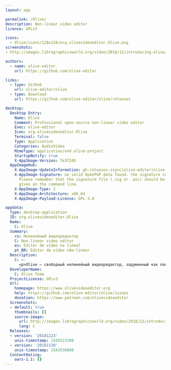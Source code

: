 ```yaml
---
layout: app

permalink: /Olive/
description: Non-linear video editor
license: GPLv3

icons:
  - Olive/icons/128x128/org.olivevideoeditor.Olive.png
screenshots:
- http://images.libregraphicsworld.org/video/2018/12/introducing-olive/olive-alpha-main-window.jpg

authors:
  - name: olive-editor
    url: https://github.com/olive-editor

links:
  - type: GitHub
    url: olive-editor/olive
  - type: Download
    url: https://github.com/olive-editor/olive/releases

desktop:
  Desktop Entry:
    Name: Olive
    Comment: Professional open-source non-linear video editor
    Exec: olive-editor
    Icon: org.olivevideoeditor.Olive
    Terminal: false
    Type: Application
    Categories: AudioVideo
    MimeType: application/vnd.olive-project
    StartupNotify: true
    X-AppImage-Version: 7e3f245
  AppImageHub:
    X-AppImage-UpdateInformation: gh-releases-zsync|olive-editor|olive|continuous|Olive*-x86_64.AppImage.zsync
    X-AppImage-Signature: no valid OpenPGP data found. the signature could not be verified.
      Please remember that the signature file (.sig or .asc) should be the first file
      given on the command line.
    X-AppImage-Type: 2
    X-AppImage-Architecture: x86_64
    X-AppImage-Payload-License: GPL-3.0

appdata:
  Type: desktop-application
  ID: org.olivevideoeditor.Olive
  Name:
    C: Olive
  Summary:
    ru: Нелинейный видеоредактор
    C: Non-linear video editor
    es: Editor de video no lineal
    pt_BR: Editor de vídeo não-linear
  Description:
    C: >-
      <p>Olive — свободный нелинейный видеоредактор, задуманный как полноценная замена закрытым коммерческим продуктам.</p>
  DeveloperName:
    C: Olive Team
  ProjectLicense: GPLv3
  Url:
    homepage: https://www.olivevideoeditor.org
    help: https://github.com/olive-editor/olive/issues
    donation: https://www.patreon.com/olivevideoeditor
  Screenshots:
  - default: true
    thumbnails: []
    source-image:
      url: http://images.libregraphicsworld.org/video/2018/12/introducing-olive/olive-alpha-main-window.jpg
      lang: C
  Releases:
  - version: '20181223'
    unix-timestamp: 1545523200
  - version: '20181130'
    unix-timestamp: 1543536000
  ContentRating:
    oars-1.1: {}
---
```

